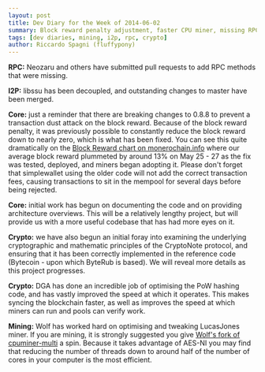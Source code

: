 ```yaml
---
layout: post
title: Dev Diary for the Week of 2014-06-02
summary: Block reward penalty adjustment, faster CPU miner, missing RPC calls added
tags: [dev diaries, mining, i2p, rpc, crypto]
author: Riccardo Spagni (fluffypony)
---
```


**RPC:** Neozaru and others have submitted pull requests to add RPC methods that were missing.

**I2P:** libssu has been decoupled, and outstanding changes to master have been merged.

**Core:** just a reminder that there are breaking changes to 0.8.8 to prevent a transaction dust attack on the block reward. Because of the block reward penalty, it was previously possible to constantly reduce the block reward down to nearly zero, which is what has been fixed. You can see this quite dramatically on the [Block Reward chart on monerochain.info](http://monerochain.info/charts/reward) where our average block reward plummeted by around 13% on May 25 - 27 as the fix was tested, deployed, and miners began adopting it. Please don't forget that simplewallet using the older code will not add the correct transaction fees, causing transactions to sit in the mempool for several days before being rejected.

**Core:** initial work has begun on documenting the code and on providing architecture overviews. This will be a relatively lengthy project, but will provide us with a more useful codebase that has had more eyes on it.

**Crypto:** we have also begun an initial foray into examining the underlying cryptographic and mathematic principles of the CryptoNote protocol, and ensuring that it has been correctly implemented in the reference code (Bytecoin - upon which ByteRub is based). We will reveal more details as this project progresses.

**Crypto:** DGA has done an incredible job of optimising the PoW hashing code, and has vastly improved the speed at which it operates. This makes syncing the blockchain faster, as well as improves the speed at which miners can run and pools can verify work.

**Mining:** Wolf has worked hard on optimising and tweaking LucasJones miner. If you are mining, it is strongly suggested you give [Wolf's fork of cpuminer-multi](https://github.com/wolf9466/cpuminer-multi) a spin. Because it takes advantage of AES-NI you may find that reducing the number of threads down to around half of the number of cores in your computer is the most efficient.